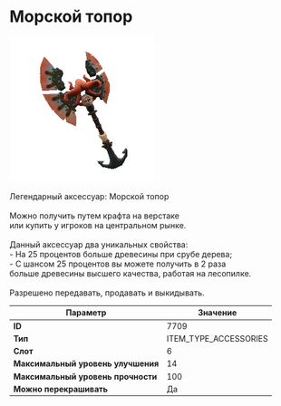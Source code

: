 # Морской топор

![Item Image](../img/7709.webp?raw=true)

Легендарный аксессуар: Морской топор<br><br>Можно получить путем крафта на верстаке<br>или купить у игроков на центральном рынке.<br><br>Данный аксессуар два уникальных свойства:<br>- На 25 процентов больше древесины при срубе дерева;<br>- С шансом 25 процентов вы можете получить в 2 раза<br>больше древесины высшего качества, работая на лесопилке.<br><br>Разрешено передавать, продавать и выкидывать.


| Параметр | Значение |
|----------|----------|
| **ID** | 7709 |
| **Тип** | ITEM_TYPE_ACCESSORIES |
| **Слот** | 6 |
| **Максимальный уровень улучшения** | 14 |
| **Максимальный уровень прочности** | 100 |
| **Можно перекрашивать** | Да |

